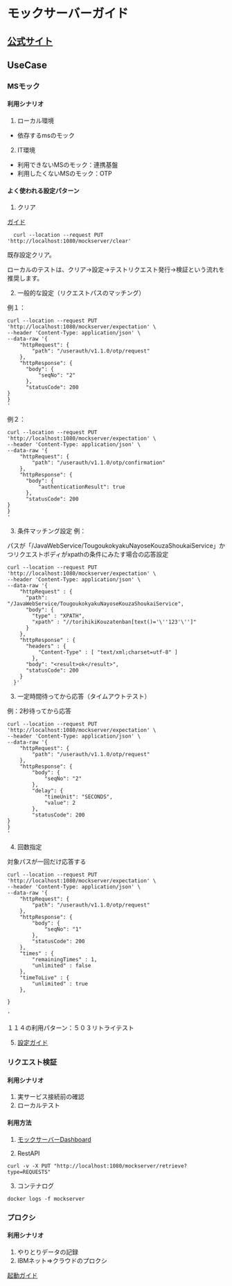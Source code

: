 # モックサーバーガイド

##  [公式サイト](https://mock-server.com/)

##  UseCase

###  MSモック

####  利用シナリオ
1.  ローカル環境
  * 依存するmsのモック
2.  IT環境
  * 利用できないMSのモック：連携基盤
  * 利用したくないMSのモック：OTP

####  よく使われる設定パターン

1.  クリア

[ガイド](https://mock-server.com/mock_server/clearing_and_resetting.html)

```
  curl --location --request PUT 'http://localhost:1080/mockserver/clear'
```

既存設定クリア。

ローカルのテストは、クリア→設定→テストリクエスト発行→検証という流れを推奨します。

2.  一般的な設定（リクエストパスのマッチング）

例１：
```
curl --location --request PUT 'http://localhost:1080/mockserver/expectation' \
--header 'Content-Type: application/json' \
--data-raw '{
	"httpRequest": {
		"path": "/userauth/v1.1.0/otp/request"
	},
	"httpResponse": {
	  "body": {
          "seqNo": "2"
	  },
	  "statusCode": 200
}
}
'
```

例２：
```
curl --location --request PUT 'http://localhost:1080/mockserver/expectation' \
--header 'Content-Type: application/json' \
--data-raw '{
	"httpRequest": {
		"path": "/userauth/v1.1.0/otp/confirmation"
	},
	"httpResponse": {
	  "body": {
          "authenticationResult": true
	  },
	  "statusCode": 200
}
}
'
```

3.  条件マッチング設定
例：

パスが「/JavaWebService/TougoukokyakuNayoseKouzaShoukaiService」かつリクエストボディがxpathの条件にみたす場合の応答設定
```
curl --location --request PUT 'http://localhost:1080/mockserver/expectation' \
--header 'Content-Type: application/json' \
--data-raw '{
    "httpRequest" : {
      "path": "/JavaWebService/TougoukokyakuNayoseKouzaShoukaiService",
      "body": {
        "type" : "XPATH",
        "xpath" : "//torihikiKouzatenban[text()='\''123'\'']"
      }
    },
    "httpResponse" : {
      "headers" : {
	      "Content-Type" : [ "text/xml;charset=utf-8" ]
	    },
      "body": "<result>ok</result>",
      "statusCode": 200
    }
  }'
```

3.  一定時間待ってから応答（タイムアウトテスト）

例：2秒待ってから応答
```
curl --location --request PUT 'http://localhost:1080/mockserver/expectation' \
--header 'Content-Type: application/json' \
--data-raw '{
	"httpRequest": {
		"path": "/userauth/v1.1.0/otp/request"
	},
	"httpResponse": {
        "body": {
            "seqNo": "2"
        },
        "delay": {
            "timeUnit": "SECONDS",
            "value": 2
        },
        "statusCode": 200
}
}
'
```

4.  回数指定

対象パスが一回だけ応答する
```
curl --location --request PUT 'http://localhost:1080/mockserver/expectation' \
--header 'Content-Type: application/json' \
--data-raw '{
	"httpRequest": {
		"path": "/userauth/v1.1.0/otp/request"
	},
	"httpResponse": {
        "body": {
            "seqNo": "1"
        },
        "statusCode": 200
    },
    "times" : {
        "remainingTimes" : 1,
        "unlimited" : false
    },
    "timeToLive" : {
        "unlimited" : true
    },

}

'
```

１１４の利用パターン：５０３リトライテスト

5.  [設定ガイド](https://mock-server.com/mock_server/creating_expectations.html)


###  リクエスト検証

####  利用シナリオ
1.  実サービス接続前の確認
2.  ローカルテスト

####  利用方法

1.  [モックサーバーDashboard](http://localhost:1080/mockserver/dashboard)

2.  RestAPI

```
curl -v -X PUT "http://localhost:1080/mockserver/retrieve?type=REQUESTS"
```

3.  コンテナログ

```
docker logs -f mockserver
```

### プロクシ

####  利用シナリオ
1.  やりとりデータの記録
2.  IBMネット=>クラウドのプロクシ

[起動ガイド](https://mock-server.com/where/docker.html)

